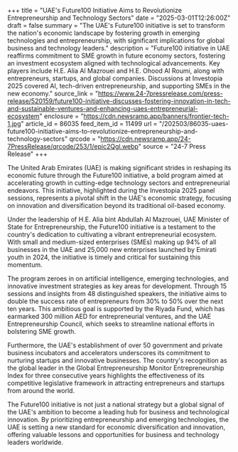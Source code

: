 +++
title = "UAE's Future100 Initiative Aims to Revolutionize Entrepreneurship and Technology Sectors"
date = "2025-03-01T12:26:00Z"
draft = false
summary = "The UAE's Future100 initiative is set to transform the nation's economic landscape by fostering growth in emerging technologies and entrepreneurship, with significant implications for global business and technology leaders."
description = "Future100 initiative in UAE reaffirms commitment to SME growth in future economy sectors, fostering an investment ecosystem aligned with technological advancements. Key players include H.E. Alia Al Mazrouei and H.E. Ohood Al Roumi, along with entrepreneurs, startups, and global companies. Discussions at Investopia 2025 covered AI, tech-driven entrepreneurship, and supporting SMEs in the new economy."
source_link = "https://www.24-7pressrelease.com/press-release/520159/future100-initiative-discusses-fostering-innovation-in-tech-and-sustainable-ventures-and-enhancing-uaes-entrepreneurial-ecosystem"
enclosure = "https://cdn.newsramp.app/banners/frontier-tech-1.jpg"
article_id = 86035
feed_item_id = 11499
url = "/202503/86035-uaes-future100-initiative-aims-to-revolutionize-entrepreneurship-and-technology-sectors"
qrcode = "https://cdn.newsramp.app/24-7PressRelease/qrcode/253/1/epic2Qgl.webp"
source = "24-7 Press Release"
+++

<p>The United Arab Emirates (UAE) is making significant strides in reshaping its economic future through the Future100 initiative, a bold program aimed at accelerating growth in cutting-edge technology sectors and entrepreneurial endeavors. This initiative, highlighted during the Investopia 2025 panel sessions, represents a pivotal shift in the UAE's economic strategy, focusing on innovation and diversification beyond its traditional oil-based economy.</p><p>Under the leadership of H.E. Alia bint Abdullah Al Mazrouei, UAE Minister of State for Entrepreneurship, the Future100 initiative is a testament to the country's dedication to cultivating a vibrant entrepreneurial ecosystem. With small and medium-sized enterprises (SMEs) making up 94% of all businesses in the UAE and 25,000 new enterprises launched by Emirati youth in 2024, the initiative is timely and critical for sustaining this momentum.</p><p>The program zeroes in on artificial intelligence, emerging technologies, and innovative investment strategies as key areas for development. Through 15 sessions and insights from 48 distinguished speakers, the initiative aims to double the success rate of entrepreneurs from 30% to 50% over the next ten years. This ambitious goal is supported by the Riyada Fund, which has earmarked 300 million AED for entrepreneurial ventures, and the UAE Entrepreneurship Council, which seeks to streamline national efforts in bolstering SME growth.</p><p>Furthermore, the UAE's establishment of over 50 government and private business incubators and accelerators underscores its commitment to nurturing startups and innovative businesses. The country's recognition as the global leader in the Global Entrepreneurship Monitor Entrepreneurship Index for three consecutive years highlights the effectiveness of its competitive legislative framework in attracting entrepreneurs and startups from around the world.</p><p>The Future100 initiative is not just a national strategy but a global signal of the UAE's ambition to become a leading hub for business and technological innovation. By prioritizing entrepreneurship and emerging technologies, the UAE is setting a new standard for economic diversification and innovation, offering valuable lessons and opportunities for business and technology leaders worldwide.</p>